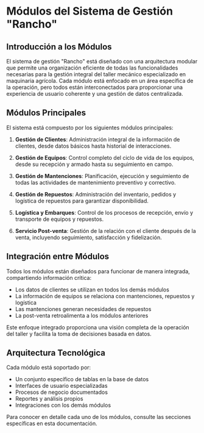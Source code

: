 # Módulos del Sistema de Gestión "Rancho"

## Introducción a los Módulos

El sistema de gestión "Rancho" está diseñado con una arquitectura modular que permite una organización eficiente de todas las funcionalidades necesarias para la gestión integral del taller mecánico especializado en maquinaria agrícola. Cada módulo está enfocado en un área específica de la operación, pero todos están interconectados para proporcionar una experiencia de usuario coherente y una gestión de datos centralizada.

## Módulos Principales

El sistema está compuesto por los siguientes módulos principales:

1. **Gestión de Clientes**: Administración integral de la información de clientes, desde datos básicos hasta historial de interacciones.

2. **Gestión de Equipos**: Control completo del ciclo de vida de los equipos, desde su recepción y armado hasta su seguimiento en campo.

3. **Gestión de Mantenciones**: Planificación, ejecución y seguimiento de todas las actividades de mantenimiento preventivo y correctivo.

4. **Gestión de Repuestos**: Administración del inventario, pedidos y logística de repuestos para garantizar disponibilidad.

5. **Logística y Embarques**: Control de los procesos de recepción, envío y transporte de equipos y repuestos.

6. **Servicio Post-venta**: Gestión de la relación con el cliente después de la venta, incluyendo seguimiento, satisfacción y fidelización.

## Integración entre Módulos

Todos los módulos están diseñados para funcionar de manera integrada, compartiendo información crítica:

- Los datos de clientes se utilizan en todos los demás módulos
- La información de equipos se relaciona con mantenciones, repuestos y logística
- Las mantenciones generan necesidades de repuestos
- La post-venta retroalimenta a los módulos anteriores

Este enfoque integrado proporciona una visión completa de la operación del taller y facilita la toma de decisiones basada en datos.

## Arquitectura Tecnológica

Cada módulo está soportado por:

- Un conjunto específico de tablas en la base de datos
- Interfaces de usuario especializadas
- Procesos de negocio documentados
- Reportes y análisis propios
- Integraciones con los demás módulos

Para conocer en detalle cada uno de los módulos, consulte las secciones específicas en esta documentación. 